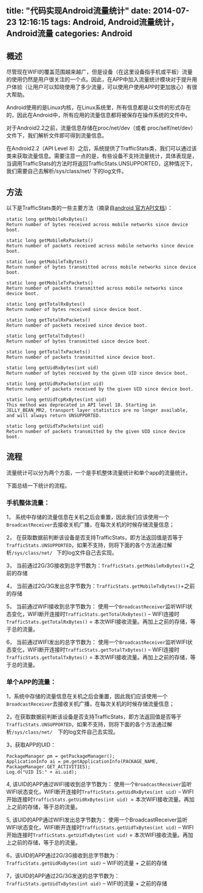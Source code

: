 title: "代码实现Android流量统计"
date: 2014-07-23 12:16:15
tags: Android, Android流量统计， Android流量
categories: Android
---
## 概述

尽管现在WIFI的覆盖范围越来越广，但是设备（在这里设备指手机或平板）流量的使用仍然是用户很关注的一个点。因此，在APP中加入流量统计模块对于提升用户体验（让用户可以知晓使用了多少流量，可以使用户使用APP时更加放心）有很大帮助。

Android使用的是Linux内核，在Linux系统里，所有信息都是以文件的形式存在的，因此在Android中，所有应用的流量信息都将被保存在操作系统的文件中。

对于Android2.2之前，流量信息存储在proc/net/dev（或者 proc/self/net/dev）文件下，我们解析文件即可得到流量信息。

在Android2.2（API Level 8）之后，系统提供了TrafficStats类，我们可以通过该类来获取流量信息。需要注意一点的是，有些设备不支持流量统计，具体表现是，当调用TrafficStats的方法时将返回TrafficStats.UNSUPPORTED，这种情况下，我们需要自己去解析/sys/class/net/  下的log文件。

## 方法

以下是TrafficStats类的一些主要方法（摘录自[android 官方API文档](http://developer.android.com/reference/android/net/TrafficStats.html)）：

    static long getMobileRxBytes()
    Return number of bytes received across mobile networks since device boot.
    
    static long getMobileRxPackets()
    Return number of packets received across mobile networks since device boot.
    
    static long getMobileTxBytes()
    Return number of bytes transmitted across mobile networks since device boot.
    
    static long getMobileTxPackets()
    Return number of packets transmitted across mobile networks since device boot.
    
    static long getTotalRxBytes()
    Return number of bytes received since device boot.
    
    static long getTotalRxPackets()
    Return number of packets received since device boot.
    
    static long getTotalTxBytes()
    Return number of bytes transmitted since device boot.
    
    static long getTotalTxPackets()
    Return number of packets transmitted since device boot.
    
    static long getUidRxBytes(int uid)
    Return number of bytes received by the given UID since device boot.
    
    static long getUidRxPackets(int uid)
    Return number of packets received by the given UID since device boot.
    
    static long getUidTcpRxBytes(int uid)
    This method was deprecated in API level 18. Starting in JELLY_BEAN_MR2, transport layer statistics are no longer available, and will always return UNSUPPORTED.
    
    static long getUidTxPackets(int uid)
    Return number of packets transmitted by the given UID since device boot.

<!--more-->	
## 流程

流量统计可以分为两个方面，一个是手机整体流量统计和单个app的流量统计。

下面总结一下统计的流程。

### 手机整体流量：
1， 系统中存储的流量信息在关机之后会重置，因此我们应该使用一个``BroadcastReceiver``去接收关机广播，在每次关机的时候存储流量信息；

2， 在获取数据前判断该设备是否支持TrafficStats，即方法返回值是否等于``TrafficStats.UNSUPPORTED``，如果不支持，则将下面的各个方法通过解析``/sys/class/net/ `` 下的log文件自己去实现。

3， 当前通过2G/3G接收到总字节数为：``TrafficStats.getMobileRxBytes()``+之前的存储

4， 当前通过2G/3G发出总字节数为：``TrafficStats.getMobileTxBytes()``+之前的存储

5， 当前通过WIFI接收到总字节数为：
使用一个``BroadcastReceiver``监听WIFI状态变化，WIFI断开连接时``TrafficStats.getTotalRxBytes()`` – WIFI连接时``TrafficStats.getTotalRxBytes()``
= 本次WIFI接收流量。再加上之前的存储，等于总的流量。

6， 当前通过WIFI发出的总字节数为：
使用一个``BroadcastReceiver``监听WIFI状态变化，WIFI断开连接时``TrafficStats.getTotalTxBytes()`` – WIFI连接时``TrafficStats.getTotalTxBytes()``
= 本次WIFI接收流量。再加上之前的存储，等于总的流量。
 
### 单个APP的流量：
1，系统中存储的流量信息在关机之后会重置，因此我们应该使用一个``BroadcastReceiver``去接收关机广播，在每次关机的时候存储流量信息；

2，在获取数据前判断该设备是否支持TrafficStats，即方法返回值是否等于``TrafficStats.UNSUPPORTED``，如果不支持，则将下面的各个方法通过解析``/sys/class/net/  ``下的log文件自己去实现。

3，获取APP的UID：
```
PackageManager pm = getPackageManager();
ApplicationInfo ai = pm.getApplicationInfo(PACKAGE_NAME, PackageManager.GET_ACTIVITIES);
Log.d("UID IS:" + ai.uid);
```
4, 该UID的APP通过WIFI接收到总字节数为：
使用一个``BroadcastReceiver``监听WIFI状态变化，WIFI断开连接时``TrafficStats.getUidRxBytes(int uid)`` – WIFI开始连接时``TrafficStats.getUidRxBytes(int uid) ``= 本次WIFI接收流量。再加上之前的存储，等于总的流量。

5, 该UID的APP通过WIFI发出总字节数为：
使用一个BroadcastReceiver监听WIFI状态变化，WIFI断开连接时``TrafficStats.getUidTxBytes(int uid)`` – WIFI开始连接时``TrafficStats.getUidTxBytes(int uid)`` = 本次WIFI接收流量。再加上之前的存储，等于总的流量。

6，该UID的APP通过2G/3G接收到总字节数为：``TrafficStats.getUidRxBytes(int uid)`` – WIFI的流量 + 之前的存储

7，该UID的APP通过2G/3G发送的总字节数为：``TrafficStats.getUidTxBytes(int uid)`` – WIFI的流量 + 之前的存储
 